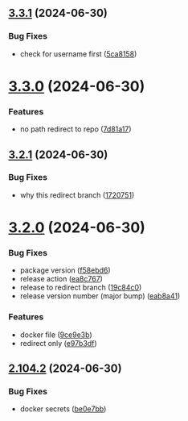 ## [3.3.1](https://github.com/EddieHubCommunity/BioDrop/compare/v3.3.0...v3.3.1) (2024-06-30)


### Bug Fixes

* check for username first ([5ca8158](https://github.com/EddieHubCommunity/BioDrop/commit/5ca815899155555bf4124902b677ecdf1f436cb1))



# [3.3.0](https://github.com/EddieHubCommunity/BioDrop/compare/v3.2.1...v3.3.0) (2024-06-30)


### Features

* no path redirect to repo ([7d81a17](https://github.com/EddieHubCommunity/BioDrop/commit/7d81a17828f70da158545cfa9bba8b3cf48e557b))



## [3.2.1](https://github.com/EddieHubCommunity/BioDrop/compare/v3.2.0...v3.2.1) (2024-06-30)


### Bug Fixes

* why this redirect branch ([1720751](https://github.com/EddieHubCommunity/BioDrop/commit/1720751568246538662be4bfe70531dacddee1db))



# [3.2.0](https://github.com/EddieHubCommunity/BioDrop/compare/v2.104.2...v3.2.0) (2024-06-30)


### Bug Fixes

* package version ([f58ebd6](https://github.com/EddieHubCommunity/BioDrop/commit/f58ebd65251a3a5f93ed7f27d6bf696e28c2825a))
* release action ([ea8c767](https://github.com/EddieHubCommunity/BioDrop/commit/ea8c7671873c1b0e7afd578ff0a13b10ec268ab0))
* release to redirect branch ([19c84c0](https://github.com/EddieHubCommunity/BioDrop/commit/19c84c02957fce36f97d410040d924d20a83bef7))
* release version number (major bump) ([eab8a41](https://github.com/EddieHubCommunity/BioDrop/commit/eab8a41ceb6e6dcd57f293f49328360033c12347))


### Features

* docker file ([9ce9e3b](https://github.com/EddieHubCommunity/BioDrop/commit/9ce9e3b2473d012f270561e1c7bfae6655d9866a))
* redirect only ([e97b3df](https://github.com/EddieHubCommunity/BioDrop/commit/e97b3df6c12af1e39bd2272b6c19c384d43e948f))



## [2.104.2](https://github.com/EddieHubCommunity/BioDrop/compare/v2.104.1...v2.104.2) (2024-06-30)


### Bug Fixes

* docker secrets ([be0e7bb](https://github.com/EddieHubCommunity/BioDrop/commit/be0e7bb430f95e0693cd290a332a244c273b3eee))



